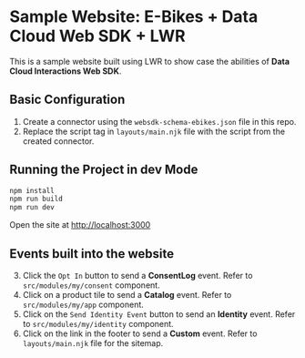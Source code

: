 # Sample Website: E-Bikes + Data Cloud Web SDK + LWR

This is a sample website built using LWR to show case the abilities of **Data Cloud Interactions Web SDK**.

## Basic Configuration

1. Create a connector using the `websdk-schema-ebikes.json` file in this repo.
2. Replace the script tag in `layouts/main.njk` file with the script from the created connector.
   
## Running the Project in dev Mode

```bash
npm install
npm run build
npm run dev
```

Open the site at [http://localhost:3000](http://localhost:3000)

## Events built into the website
3. Click the `Opt In` button to send a **ConsentLog** event. Refer to `src/modules/my/consent` component.
4. Click on a product tile to send a **Catalog** event. Refer to `src/modules/my/app` component.
5. Click on the `Send Identity Event` button to send an **Identity** event. Refer to `src/modules/my/identity` component.
6. Click on the link in the footer to send a **Custom** event. Refer to `layouts/main.njk` file for the sitemap.
